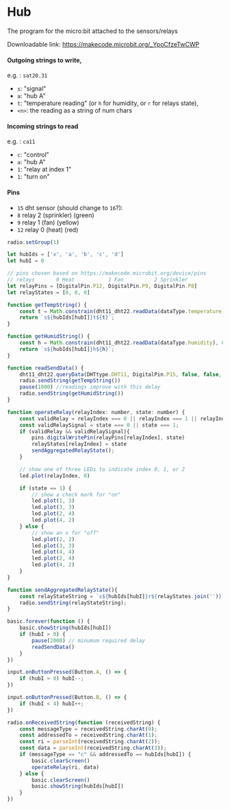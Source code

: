 # Hub

The program for the micro:bit attached to the sensors/relays

Downloadable link: https://makecode.microbit.org/_YpoCfzeTwCWP

#### Outgoing strings to write,
e.g. : `sat20.31`
- `s`: "signal"
- `a`: "hub A"
- `t`: "temperature reading" (or `h` for humidity, or `r` for relays state),
- `<n>`: the reading as a string of num chars

#### Incoming strings to read
e.g. : `ca11`
- `c`: "control"
- `a`: "hub A"
- `1`: "relay at index 1"
- `1`: "turn on"

#### Pins
- `15`    dht sensor (should change to `16`?):
- `8`     relay 2 (sprinkler) (green)
- `9`     relay 1 (fan) (yellow)
- `12`    relay 0 (heat) (red)

```js
radio.setGroup(1)

let hubIds = ['x', 'a', 'b', 'c', 'd']
let hubI = 0

// pins chosen based on https://makecode.microbit.org/device/pins
// relays       0 Heat           1 Fan          2 Sprinkler
let relayPins = [DigitalPin.P12, DigitalPin.P9, DigitalPin.P8]
let relayStates = [0, 0, 0]

function getTempString() {
    const t = Math.constrain(dht11_dht22.readData(dataType.temperature), 0, 100);
    return `s${hubIds[hubI]}t${t}`;
}

function getHumidString() {
    const h = Math.constrain(dht11_dht22.readData(dataType.humidity), 0, 100);
    return `s${hubIds[hubI]}h${h}`;
}

function readSendData() {
    dht11_dht22.queryData(DHTtype.DHT11, DigitalPin.P15, false, false, false)
    radio.sendString(getTempString())
    pause(1000) //readings improve with this delay
    radio.sendString(getHumidString())
}

function operateRelay(relayIndex: number, state: number) {
    const validRelay = relayIndex === 0 || relayIndex === 1 || relayIndex === 2;
    const validRelaySignal = state === 0 || state === 1;
    if (validRelay && validRelaySignal){
        pins.digitalWritePin(relayPins[relayIndex], state)
        relayStates[relayIndex] = state
        sendAggregatedRelayState();
    }

    // show one of three LEDs to indicate index 0, 1, or 2
    led.plot(relayIndex, 0)

    if (state == 1) {
        // show a check mark for "on"
        led.plot(1, 3)
        led.plot(3, 3)
        led.plot(2, 4)
        led.plot(4, 2)
    } else {
        // show an x for "off"
        led.plot(2, 2)
        led.plot(3, 3)
        led.plot(4, 4)
        led.plot(2, 4)
        led.plot(4, 2)
    }
}

function sendAggregatedRelayState(){
    const relayStateString = `s${hubIds[hubI]}r${relayStates.join('')}`;
    radio.sendString(relayStateString);
}

basic.forever(function () {
    basic.showString(hubIds[hubI])
    if (hubI > 0) {
        pause(2000) // minumum required delay
        readSendData()
    }
})

input.onButtonPressed(Button.A, () => {
    if (hubI > 0) hubI--;
})

input.onButtonPressed(Button.B, () => {
    if (hubI < 4) hubI++;
})

radio.onReceivedString(function (receivedString) {
    const messageType = receivedString.charAt(0);
    const addressedTo = receivedString.charAt(1);
    const ri = parseInt(receivedString.charAt(2));
    const data = parseInt(receivedString.charAt(3));
    if (messageType == "c" && addressedTo == hubIds[hubI]) {
        basic.clearScreen()
        operateRelay(ri, data)
    } else {
        basic.clearScreen()
        basic.showString(hubIds[hubI])
    }
})

```